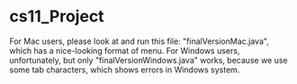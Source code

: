 # cs11_Project

For Mac users, please look at and run this file: "finalVersionMac.java", which has a nice-looking format of menu.
For Windows users, unfortunately, but only "finalVersionWindows.java" works, because we use some tab characters, which shows errors in Windows system.
